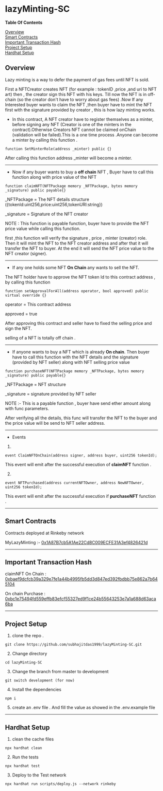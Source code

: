 # lazyMinting-SC 

**Table Of Contents**


[Overview](#overview)<br>
[Smart Contracts](#smart-contracts)<br>
[Important Transaction Hash](#important-transaction-hash)<br>
[Project Setup](#project-setup)<br>
[Hardhat Setup](#hardhat-setup)<br>

## **Overview**

Lazy minting is a way to defer the payment of gas fees until NFT is sold.

First a NFTCreator creates NFT (for example : tokenID ,price ,and uri to NFT art) then , the creator sign this NFT with his keys. Till now the NFT is in off-chain (so the creator don't have to worry about gas fees) .Now If any Interested buyer wants to claim the NFT ,then buyer have to mint the NFT first with the signature provided by creator , this is how lazy minting works.

- In this contract, A NFT creator have to register themselves as a minter, before signing any NFT (Creator is one of the minters in the contract).Otherwise Creators NFT cannot be claimed onChain (validation will be failed).This is a one time process .Anyone can become a minter by calling this function .

```
function SetMinterRole(address _minter) public {}
```

After calling this function address _minter will become a minter.

***
- Now if any buyer wants to buy a **off chain** NFT , Buyer have to call this function along with price value of the NFT

```
function claimNFT(NFTPackage memory _NFTPackage, bytes memory _signature) public payable{}
```

_NFTPackage = The NFT details structure ({tokenId:uint256,price:uint256,tokenURI:string})

_signature = Signature of the NFT creator

NOTE : This function is payable function, buyer have to provide the NFT price value while calling this function.

first ,this function will verify the signature , price , minter (creator) role. Then it will mint the NFT to the NFT creator address and after that it will transfer the NFT to buyer. At the end it will send the NFT price value to the NFT creator (signer).

***
- If any one holds some NFT **On Chain** any wants to sell the NFT.

The NFT holder have to approve the NFT token Id to this contract address , by calling this function

```
function setApprovalForAll(address operator, bool approved) public virtual override {}
```

operator = This contract address

approved = true

After approving this contract and seller have to fixed the selling price and sign the NFT.

selling of a NFT is totally off chain .

***

- If anyone wants to buy a NFT which is already **On chain**. Then buyer have to call this function with the NFT details and the signature (provided by NFT seller) along with NFT selling price value

```
function purchaseNFT(NFTPackage memory _NFTPackage, bytes memory _signature) public payable{}
```

_NFTPackage = NFT structure

_signature = signature provided by NFT seller

NOTE :- This is a payable function , buyer have send ether amount along with func parameters.

After verifying all the details, this func will transfer the NFT to the buyer and the price value will be send to NFT seller address.

***
- Events
1. 
```
event ClaimNFTOnChain(address signer, address buyer, uint256 tokenId);
```
This event will emit after the successful execution of **claimNFT** function .

2. 
```
event NFTPurchased(address currentNFTOwner, address NewNFTOwner, uint256 tokenId);
```
This event will emit after the successful execution if **purchaseNFT** function .

***
## **Smart Contracts**

Contracts deployed at Rinkeby network

MyLazyMinting :- [0x1A87B7cb5A1Ae22Cd8C009ECFE31A3ef4826421d](https://rinkeby.etherscan.io/address/0x1A87B7cb5A1Ae22Cd8C009ECFE31A3ef4826421d#code)

***

## **Important Transaction Hash**


claimNFT On Chain : [0xbaef9dcfcb39a329e7fe1a44b4995fb5dd3d847ed392fbdbb75e862a7b645104](https://rinkeby.etherscan.io/tx/0xbaef9dcfcb39a329e7fe1a44b4995fb5dd3d847ed392fbdbb75e862a7b645104)

On chain Purchase : [0xbc1e75494fd559effb83efcf55327ed9f1ce24b55643253e7a1a688d63aca6ba](https://rinkeby.etherscan.io/tx/0xbc1e75494fd559effb83efcf55327ed9f1ce24b55643253e7a1a688d63aca6ba)

***

## **Project Setup**

1. clone the repo .

```
git clone https://github.com/subhajitdas1999/lazyMinting-SC.git
```

2. Change directory

```
cd lazyMinting-SC
```

3. Change the branch from master to development

```
git switch development (for now)
```

4. Install the dependencies

```
npm i
```

5. create an .env file . And fill the value as showed in the .env.example file 

***

## **Hardhat Setup**

1. clean the cache files
```
npx hardhat clean
```

2. Run the tests

```
npx hardhat test
```

3. Deploy to the Test network

```
npx hardhat run scripts/deploy.js --network rinkeby
```